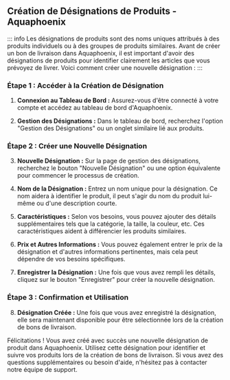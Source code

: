 ## Création de Désignations de Produits - Aquaphoenix

::: info
Les désignations de produits sont des noms uniques attribués à des produits individuels ou à des groupes de produits similaires. Avant de créer un bon de livraison dans Aquaphoenix, il est important d'avoir des désignations de produits pour identifier clairement les articles que vous prévoyez de livrer. Voici comment créer une nouvelle désignation :
:::

### Étape 1 : Accéder à la Création de Désignation

1. **Connexion au Tableau de Bord :** Assurez-vous d'être connecté à votre compte et accédez au tableau de bord d'Aquaphoenix.

2. **Gestion des Désignations :** Dans le tableau de bord, recherchez l'option "Gestion des Désignations" ou un onglet similaire lié aux produits.

### Étape 2 : Créer une Nouvelle Désignation

3. **Nouvelle Désignation :** Sur la page de gestion des désignations, recherchez le bouton "Nouvelle Désignation" ou une option équivalente pour commencer le processus de création.

4. **Nom de la Désignation :** Entrez un nom unique pour la désignation. Ce nom aidera à identifier le produit, il peut s'agir du nom du produit lui-même ou d'une description courte.

5. **Caractéristiques :** Selon vos besoins, vous pouvez ajouter des détails supplémentaires tels que la catégorie, la taille, la couleur, etc. Ces caractéristiques aident à différencier les produits similaires.

6. **Prix et Autres Informations :** Vous pouvez également entrer le prix de la désignation et d'autres informations pertinentes, mais cela peut dépendre de vos besoins spécifiques.

7. **Enregistrer la Désignation :** Une fois que vous avez rempli les détails, cliquez sur le bouton "Enregistrer" pour créer la nouvelle désignation.

### Étape 3 : Confirmation et Utilisation

8. **Désignation Créée :** Une fois que vous avez enregistré la désignation, elle sera maintenant disponible pour être sélectionnée lors de la création de bons de livraison.

Félicitations ! Vous avez créé avec succès une nouvelle désignation de produit dans Aquaphoenix. Utilisez cette désignation pour identifier et suivre vos produits lors de la création de bons de livraison. Si vous avez des questions supplémentaires ou besoin d'aide, n'hésitez pas à contacter notre équipe de support.